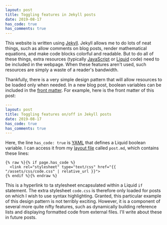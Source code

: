 ```yaml
---
layout: post
title: Toggling features in Jekyll posts
date: 2019-08-17
has_code: true
has_comments: true
---
```


This website is written using [Jekyll](https://jekyllrb.com/). Jekyll allows me to do lots
of neat things, such as allow comments on blog posts, render mathematical equations, and
make code blocks colorful and readable. But to do all of these things, extra resources
(typically [JavaScript](https://www.javascript.com/) or
[Liquid](https://shopify.github.io/liquid/) code) need to be included in the webpage. When
these features aren't used, such resources are simply a waste of a reader's bandwidth.

Thankfully, there is a very simple design pattern that will allow resources to be loaded
only when needed. In a new blog post, boolean variables can be included in the
[front matter](https://jekyllrb.com/docs/front-matter/). For example, here is the front
matter of this post:

```yaml
---
layout: post
title: Toggling features on/off in Jekyll posts
date: 2019-08-17
has_code: true
has_comments: true
---
```

Here, the line `has_code: true` is [YAML](https://yaml.org/) that defines a Liquid
boolean variable. I can access it from my [layout file](https://jekyllrb.com/docs/layouts/)
called `post.md`, which contains these lines:

```liquid
{% raw %}{% if page.has_code %}
  <link rel="stylesheet" type="text/css" href="{{ "/assets/css/code.css" | relative_url }}">
{% endif %}{% endraw %}
```

This is a hyperlink to ta stylesheet encapsulated within a Liquid `if` statement. The
extra stylesheet `code.css` is therefore only loaded for posts on which
I wish to use syntax highlighting. Granted, this particular example of this design pattern
is not terribly exciting. However, it is a component of several more quite nifty features,
such as dynamically building reference lists and displaying formatted code from external
files. I'll write about these in future posts.